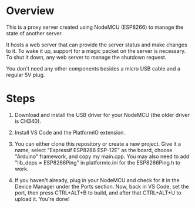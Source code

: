 # Overview

This is a proxy server created using NodeMCU (ESP8266) to manage the state of another server.

It hosts a web server that can provide the server status and make changes to it. To wake it up, support for a magic packet on the server is necessary. To shut it down, any web server to manage the shutdown request.

You don't need any other components besides a micro USB cable and a regular 5V plug.

# Steps

1. Download and install the USB driver for your NodeMCU (the older driver is CH340).

2. Install VS Code and the PlatformIO extension.

3. You can either clone this repository or create a new project. Give it a name, select "Espressif ESP8266 ESP-12E" as the board, choose "Arduino" framework, and copy my main.cpp. You may also need to add "lib_deps = ESP8266Ping" in platformio.ini for the ESP8266Ping.h to work.

4. If you haven't already, plug in your NodeMCU and check for it in the Device Manager under the Ports section. Now, back in VS Code, set the port, then press CTRL+ALT+B to build, and after that CTRL+ALT+U to upload it. You're done!
